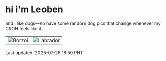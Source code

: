 # hi i'm Leoben

and i like dogs—so have some random dog pics that change whenever my CRON feels like it

|  |  |
|--------|----------|
| ![Borzoi](https://random-dog-vercel.vercel.app/api/random-borzoi?v=1753527011) | ![Labrador](https://random-dog-vercel.vercel.app/api/random-labrador?v=1753527011) |

Last updated: 2025-07-26 18:50 PHT

